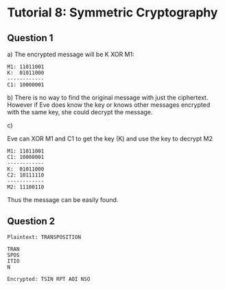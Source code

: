 # Tutorial 8: Symmetric Cryptography

## Question 1

a) The encrypted message will be K XOR M1:

```
M1: 11011001
K:  01011000
------------
C1: 10000001
```

b) There is no way to find the original message with just the ciphertext. However if Eve does know the key or knows other messages encrypted with the same key, she could decrypt the message.

c)

Eve can XOR M1 and C1 to get the key (K) and use the key to decrypt M2

```
M1: 11011001
C1: 10000001
------------
K:  01011000
C2: 10111110
------------
M2: 11100110
```

Thus the message can be easily found.

## Question 2

```
Plaintext: TRANSPOSITION

TRAN
SPOS
ITIO
N

Encrypted: TSIN RPT AOI NSO
```
